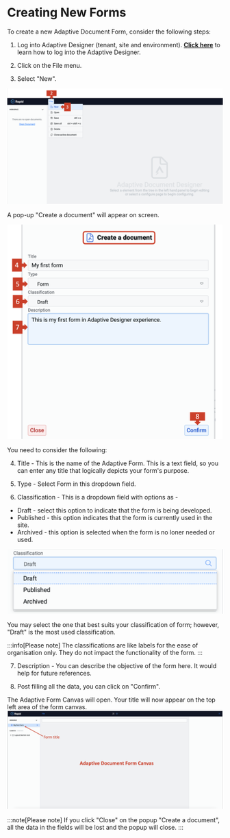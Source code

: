 # Creating New Forms

To create a new Adaptive Document Form, consider the following steps:

1. Log into Adaptive Designer (tenant, site and environment). <a href="https://docs.rapidplatform.com/docs/Rapid/Keyper%20Manual/Adaptive%20Designer/How%20to%20access%20Adaptive%20Designer/" target="_blank">**Click here**</a> to learn how to log into the Adaptive Designer.

2. Click on the File menu.
3. Select "New".

![Image showing File options](<Create form 1.png>)

A pop-up "Create a document" will appear on screen.   

![Image showing create a document popup with fields](<Create form 2.png>)

You need to consider the following:

4. Title - This is the name of the Adaptive Form. This is a text field, so you can enter any title that logically depicts your form's purpose.

5. Type - Select Form in this dropdown field.

6. Classification - This is a dropdown field with options as -   

- Draft - select this option to indicate that the form is being developed.   
- Published - this option indicates that the form is currently used in the site. 
- Archived - this option is selected when the form is no loner needed or used.  

![Image showing the three classification options](<Create Form 3.png>)


You may select the one that best suits your classification of form; however, "Draft" is the most used classification.

:::info[Please note]
The classifications are like labels for the ease of organisation only. They do not impact the functionality of the form.
:::

7. Description - You can describe the objective of the form here. It would help for future references.

8. Post filling all the data, you can click on "Confirm".

The Adaptive Form Canvas will open. Your title will now appear on the top left area of the form canvas.
![Image showing Adaptive Document Form created](<Create form 4.png>)

:::note[Please note]
If you click "Close" on the popup "Create a document", all the data in the fields will be lost and the popup will close.
:::